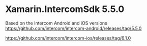 # Xamarin.IntercomSdk 5.5.0

Based on the Intercom Android and iOS versions
https://github.com/intercom/intercom-android/releases/tag/5.5.0

https://github.com/intercom/intercom-ios/releases/tag/6.1.0

